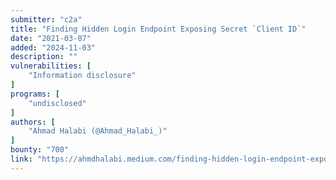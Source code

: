 ```yaml
---
submitter: "c2a"
title: "Finding Hidden Login Endpoint Exposing Secret `Client ID`"
date: "2021-03-07"
added: "2024-11-03"
description: ""
vulnerabilities: [
    "Information disclosure"
]
programs: [
    "undisclosed"
]
authors: [
    "Ahmad Halabi (@Ahmad_Halabi_)"
]
bounty: "700"
link: "https://ahmdhalabi.medium.com/finding-hidden-login-endpoint-exposing-secret-client-id-88c3c2a1af45"
---
```




